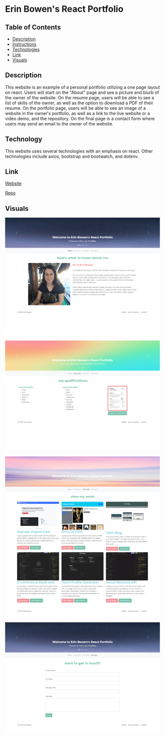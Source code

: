 # Erin Bowen's React Portfolio

## Table of Contents
- [Description](#description)
- [Instructions](#instructions)
- [Technologies](#technologies)
- [Link](#link)
- [Visuals](#visuals)

## Description
This website is an example of a personal portfolio utilizing a one page layout on react. Users will start on the "About" page and see a picture and blurb of the owner of the website. On the resume page, users will be able to see a list of skills of the owner, as well as the option to download a PDF of their resume. On the portfolio page, users will be able to see an image of a website in the owner's portfolio, as well as a link to the live website or a video demo, and the repository. On the final page is a contact form where users may send an email to the owner of the website.

## Technology
This website uses several technologies with an emphasis on react. Other technologies include axios, bootstrap and bootwatch, and dotenv.

## Link
[Website](https://uiido.github.io/react-portfolio/)

[Repo](https://github.com/uiido/react-portfolio)

## Visuals
![About](./assets/about.png)

![Resume](./assets/resume.png)

![Portfolio](./assets/portfolio.png)

![Contact](./assets/contact.png)